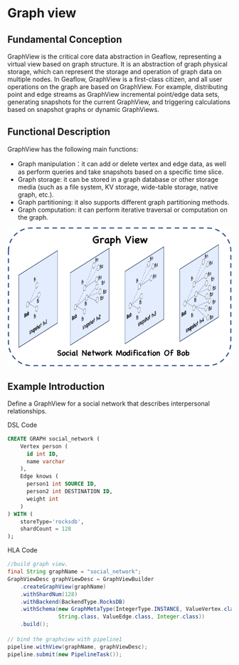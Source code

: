 # Graph view

## Fundamental Conception

GraphView is the critical core data abstraction in Geaflow, representing a virtual view based on graph structure. It is an abstraction of graph physical storage, which can represent the storage and operation of graph data on multiple nodes. In Geaflow, GraphView is a first-class citizen, and all user operations on the graph are based on GraphView. For example, distributing point and edge streams as GraphView incremental point/edge data sets, generating snapshots for the current GraphView, and triggering calculations based on snapshot graphs or dynamic GraphViews.

## Functional Description

GraphView has the following main functions:
* Graph manipulation：it can add or delete vertex and edge data, as well as perform queries and take snapshots based on a specific time slice.
* Graph storage: it can be stored in a graph database or other storage media (such as a file system, KV storage, wide-table storage, native graph, etc.).
* Graph partitioning: it also supports different graph partitioning methods.
* Graph computation: it can perform iterative traversal or computation on the graph.

![graph_view|(4000x2500)](../../../static/img/graph_view.png)

## Example Introduction

Define a GraphView for a social network that describes interpersonal relationships.

DSL Code
```SQL
CREATE GRAPH social_network (
	Vertex person (
	  id int ID,
	  name varchar
	),
	Edge knows (
	  person1 int SOURCE ID,
	  person2 int DESTINATION ID,
	  weight int
	)
) WITH (
	storeType='rocksdb',
	shardCount = 128
);
```


HLA Code
```java
//build graph view.
final String graphName = "social_network";
GraphViewDesc graphViewDesc = GraphViewBuilder
	.createGraphView(graphName)
	.withShardNum(128)
	.withBackend(BackendType.RocksDB)
    .withSchema(new GraphMetaType(IntegerType.INSTANCE, ValueVertex.class,
                String.class, ValueEdge.class, Integer.class))
	.build();

// bind the graphview with pipeline1
pipeline.withView(graphName, graphViewDesc);
pipeline.submit(new PipelineTask());

```

